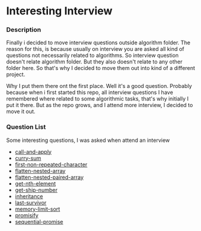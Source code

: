 # Interesting Interview


### Description

Finally i decided to move interview questions outside algorithm folder. The reason for this, is because usually on interview you are asked all kind of questions
not necessarily related to algorithms. So interview question doesn't relate algorithm folder. But they also doesn't relate to any other folder here. So that's why
I decided to move them out into kind of a different project.

Why I put them there ont the first place. Well it's a good question. Probably because when i first started this repo, all interview questions I have remembered
where related to some algorithmic tasks, that's why initially I put it there. But as the repo grows, and I attend more interview, I decided to move it out.

### Question List

Some interesting questions, I was asked when attend an interview

* [call-and-apply](https://github.com/dgaydukov/how-to-become-a-senior-js-developer/blob/master/interview/js/call-and-apply.js)
* [curry-sum](https://github.com/dgaydukov/how-to-become-a-senior-js-developer/blob/master/interview/js/curry-sum.js)
* [first-non-repeated-character](https://github.com/dgaydukov/how-to-become-a-senior-js-developer/blob/master/interview/js/first-non-repeated-character.js)
* [flatten-nested-array](https://github.com/dgaydukov/how-to-become-a-senior-js-developer/blob/master/interview/js/flatten-nested-array.js)
* [flatten-nested-paired-array](https://github.com/dgaydukov/how-to-become-a-senior-js-developer/blob/master/interview/js/flatten-nested-paired-array.js)
* [get-nth-element](https://github.com/dgaydukov/how-to-become-a-senior-js-developer/blob/master/interview/js/get-nth-element.js)
* [get-ship-number](https://github.com/dgaydukov/how-to-become-a-senior-js-developer/blob/master/interview/js/get-ship-number.js)
* [inheritance](https://github.com/dgaydukov/how-to-become-a-senior-js-developer/blob/master/interview/js/inheritance.js)
* [last-survivor](https://github.com/dgaydukov/how-to-become-a-senior-js-developer/blob/master/interview/js/last-survivor.js)
* [memory-limit-sort](https://github.com/dgaydukov/how-to-become-a-senior-js-developer/blob/master/interview/js/memory-limit-sort.js)
* [promisify](https://github.com/dgaydukov/how-to-become-a-senior-js-developer/blob/master/interview/js/promisify.js)
* [sequential-promise](https://github.com/dgaydukov/how-to-become-a-senior-js-developer/blob/master/interview/js/sequential-promise.js)